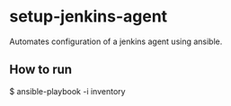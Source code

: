 # setup-jenkins-agent
Automates configuration of a jenkins agent using ansible.

## How to run
$ ansible-playbook -i inventory 